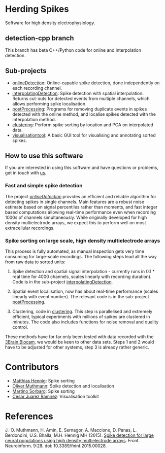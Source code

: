 Herding Spikes
==============

Software for high density electrophysiology.

detection-cpp branch
--------------------
This branch has beta C++/Python code for online and interpolation detection.

## Sub-projects

 - [onlineDetection](onlineDetection): Online-capable spike detection, done independently on each recording channel.
 - [interpolatingDetection](interpolatingDetection): Spike detection with spatial interpolation. Returns cut-outs for detected events from multiple channels, which allows performing spike localisation.
 - [postProcessing](postProcessing): Programs for removing duplicate events in spikes detected with the online method, and localise spikes detected with the interpolation method.
 - [clustering](clustering): Perform spike sorting by location and PCA on interpolated data.
 - [visualisationtool](visualisationtool): A basic GUI tool for visualising and annotating sorted spikes.

## How to use this software

If you are interested in using this software and have questions or problems, get in touch with [us](http://homepages.inf.ed.ac.uk/mhennig/index.html).

### Fast and simple spike detection

The project *[onlineDetection](onlineDetection)* provides an efficient and reliable algorithm for detecting spikes in single channels.
Main features are a robust noise estimate based on signal percentiles rather than moments, and fast integer based computations allowing real-time performance even when recording 1000s of channels simultaneously. While originally developed for high density multielectrode arrays, we expect this to perform well on most extracellular recordings.

### Spike sorting on large scale, high density multielectrode arrays

This process is fully automated, as manual inspection gets very time consuming for large-scale recordings. The following steps lead all the way from raw data to sorted units:

1. Spike detection and spatial signal interpolation - currently runs in 0.1 * real time for 4000 channels, scales linearly with recording duration). Code is in the sub-project [interpolatingDetection](interpolatingDetection).

2. Spatial event localisation, now has about real-time performance (scales linearly with event number).
The relevant code is in the sub-project  [postProcessing](postProcessing).

3. Clustering, code in [clustering](clustering). This step is parallelised and extremely efficient, typical experiments with millions of spikes are clustered in minutes. The code also includes functions for noise removal and quality control.

These methods have for far only been tested with data recorded with the [3Brain Biocam](http://www.3brain.com/biocam-system), we would be keen to other data sets. Steps 1 and 2 would have to be adjusted for other systems, step 3 is already rather generic.

# Contributors
- [Matthias Hennig](http://homepages.inf.ed.ac.uk/mhennig/index.html): Spike sorting
- [Oliver Muthmann](mailto:ollimuh@googlemail.com): Spike detection and localisation
- [Martino Sorbaro](http://martinosorb.github.io): Spike sorting
- [Cesar Juarez Ramirez](mailto:cesaripn2@gmail.com): Visualisation toolkit

# References

J.-O. Muthmann, H. Amin, E. Sernagor, A. Maccione, D. Panas, L. Berdondini, U.S. Bhalla, M.H. Hennig MH (2015). [Spike detection for large neural populations using high density multielectrode arrays](http://journal.frontiersin.org/article/10.3389/fninf.2015.00028/abstract). Front. Neuroinform. 9:28. doi: 10.3389/fninf.2015.00028.
